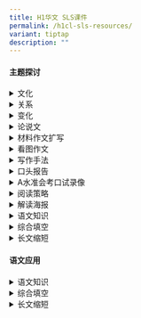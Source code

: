 ```yaml
---
title: H1华文 SLS课件
permalink: /h1cl-sls-resources/
variant: tiptap
description: ""
---
```

<h4><strong>主题探讨</strong></h4>
<div data-type="detailGroup" class="isomer-accordion isomer-accordion-white">
<details class="isomer-details">
<summary>文化</summary>
<div data-type="detailsContent" class="isomer-details-content">
<p></p>
<ul>
<li>
<p><a href="https://vle.learning.moe.edu.sg/moe-library/lesson/view/729f7646-0d91-4913-a611-79d431e4980e/cover" rel="noopener noreferrer nofollow" target="_blank">把握多元文化的优势</a>
</p>
</li>
<li>
<p><a href="https://vle.learning.moe.edu.sg/moe-library/lesson/view/477b87f0-3e51-4c91-87e6-620401f7973a/cover" rel="noopener noreferrer nofollow" target="_blank">生活语料（文化与生活）一：广告</a>
</p>
</li>
<li>
<p><a href="https://vle.learning.moe.edu.sg/moe-library/lesson/view/399838ae-4392-4201-98e3-4c44974e4974/cover" rel="noopener noreferrer nofollow" target="_blank">生活语料（文化与生活）二：启示</a>
</p>
</li>
<li>
<p><a href="https://vle.learning.moe.edu.sg/moe-library/lesson/view/32c88803-fd41-460c-842c-9d8ab0428230/cover" rel="noopener noreferrer nofollow" target="_blank">生活语料（文化与生活）三：邀请函</a>
</p>
</li>
<li>
<p><a href="https://vle.learning.moe.edu.sg/moe-library/lesson/view/b6df1cbe-7d6d-46dd-bff5-89f7f327619d/cover" rel="noopener noreferrer nofollow" target="_blank">生活语料（文化与生活）四：活动报道</a>
</p>
</li>
<li>
<p><a href="https://vle.learning.moe.edu.sg/moe-library/lesson/view/52d256f4-5d70-4262-b5be-5b55d5444a5d/cover" rel="noopener noreferrer nofollow" target="_blank">传统的味道</a>
</p>
</li>
<li>
<p><a href="https://vle.learning.moe.edu.sg/moe-library/lesson/view/622ac749-a9c0-49fe-bb7c-addefcd5b14e/cover" rel="noopener noreferrer nofollow" target="_blank">消失中的传统文化</a>
</p>
<p></p>
</li>
</ul>
</div>
</details>
<details class="isomer-details">
<summary>关系</summary>
<div data-type="detailsContent" class="isomer-details-content">
<p></p>
<ul data-tight="true" class="tight">
<li>
<p><a href="https://vle.learning.moe.edu.sg/moe-library/lesson/view/a1ebdd8b-d67e-4495-a6e3-ad26e53a3d3a/cover" rel="noopener noreferrer nofollow" target="_blank">网络世界的人际关系</a>
</p>
</li>
<li>
<p><a href="https://vle.learning.moe.edu.sg/moe-library/lesson/view/27a51b79-5d1f-4588-9f07-ef08b63d6959/cover" rel="noopener noreferrer nofollow" target="_blank">真心对待宠物</a>
</p>
</li>
</ul>
<p></p>
</div>
</details>
<details class="isomer-details">
<summary>变化</summary>
<div data-type="detailsContent" class="isomer-details-content">
<p></p>
<ul data-tight="true" class="tight">
<li>
<p><a href="https://vle.learning.moe.edu.sg/moe-library/lesson/view/1b435ff0-5fe7-42c2-a841-a5473582cc57/cover" rel="noopener noreferrer nofollow" target="_blank">抓住变化带来的契机</a>
</p>
</li>
<li>
<p><a href="https://vle.learning.moe.edu.sg/moe-library/lesson/view/a6f1325e-96c4-405c-baf4-482a45ec6638/cover" rel="noopener noreferrer nofollow" target="_blank">网络诈骗</a>
</p>
</li>
<li>
<p><a href="https://vle.learning.moe.edu.sg/moe-library/lesson/view/fe00087f-4bb7-4f46-a814-3875b1a0d0bd/cover" rel="noopener noreferrer nofollow" target="_blank">消失中的工作</a>
</p>
</li>
<li>
<p><a href="https://vle.learning.moe.edu.sg/moe-library/lesson/view/a6f1325e-96c4-405c-baf4-482a45ec6638/cover" rel="noopener noreferrer nofollow" target="_blank">专题报道：传统味道能够代代相传吗？（一）</a>
</p>
</li>
</ul>
<p></p>
</div>
</details>
<details class="isomer-details">
<summary>论说文</summary>
<div data-type="detailsContent" class="isomer-details-content">
<p></p>
<ul>
<li>
<p><a href="https://vle.learning.moe.edu.sg/moe-library/lesson/view/e32d1189-2b65-4e9e-9fc6-2f3982236c05/cover" rel="noopener noreferrer nofollow" target="_blank">课件一</a>
</p>
</li>
<li>
<p><a href="https://vle.learning.moe.edu.sg/moe-library/lesson/view/1f6be9ee-3e36-4bcd-b4c2-8699048012c8/cover" rel="noopener noreferrer nofollow" target="_blank">课件二</a>
</p>
<p></p>
</li>
</ul>
</div>
</details>
<details class="isomer-details">
<summary>材料作文扩写</summary>
<div data-type="detailsContent" class="isomer-details-content">
<p></p>
<ul>
<li>
<p><a href="https://vle.learning.moe.edu.sg/moe-library/lesson/view/e9868cbe-54ab-4213-9c81-eaa3eedd79cf/cover" rel="noopener noreferrer nofollow" target="_blank">材料作文扩写（一）（混合式教学）</a>
</p>
</li>
<li>
<p><a href="https://vle.learning.moe.edu.sg/moe-library/lesson/view/5c9697ff-ac63-498b-a753-2478ef41a096/cover" rel="noopener noreferrer nofollow" target="_blank">材料作文扩写（二）（混合式教学）</a>
</p>
<p></p>
</li>
</ul>
</div>
</details>
<details class="isomer-details">
<summary>看图作文</summary>
<div data-type="detailsContent" class="isomer-details-content">
<p></p>
<ul>
<li>
<p><a href="https://vle.learning.moe.edu.sg/moe-library/lesson/view/5296c92b-d093-4f13-9b83-9b2f522706e4/cover" rel="noopener noreferrer nofollow" target="_blank">看图作文</a>
</p>
<p></p>
</li>
</ul>
</div>
</details>
<details class="isomer-details">
<summary>写作手法</summary>
<div data-type="detailsContent" class="isomer-details-content">
<p></p>
<ul>
<li>
<p><a href="https://vle.learning.moe.edu.sg/moe-library/lesson/view/224557b2-a5b5-44e2-948b-696e70202e7f/cover" rel="noopener noreferrer nofollow" target="_blank">细节描写——《雪地上的脚印》（二）</a>
</p>
<p></p>
</li>
</ul>
</div>
</details>
<details class="isomer-details">
<summary>口头报告</summary>
<div data-type="detailsContent" class="isomer-details-content">
<p></p>
<ul>
<li>
<p><a href="https://vle.learning.moe.edu.sg/moe-library/lesson/view/82405408-b47c-4f4b-82d2-e209c8884832/cover" rel="noopener noreferrer nofollow" target="_blank">口语教学</a>
</p>
</li>
<li>
<p><a href="https://vle.learning.moe.edu.sg/moe-library/lesson/view/04a31632-0d94-4c38-8b2f-cc3224841a8c/cover" rel="noopener noreferrer nofollow" target="_blank">新加坡公民的义务</a>
</p>
</li>
<li>
<p><a href="https://vle.learning.moe.edu.sg/moe-library/lesson/view/c391a659-fd02-44df-8e3a-9bc90c6c31dd/cover" rel="noopener noreferrer nofollow" target="_blank">现代人的阅读习惯</a>
</p>
</li>
<li>
<p><a href="https://vle.learning.moe.edu.sg/moe-library/lesson/view/826b333f-85e5-4430-9406-2fdd20d142a9/cover" rel="noopener noreferrer nofollow" target="_blank">亲情</a>
</p>
</li>
<li>
<p><a href="https://vle.learning.moe.edu.https://vle.learning.moe.edu.sg/moe-library/lesson/view/72bb989a-48bc-4743-8317-9eb870df8ee1/cover" rel="noopener noreferrer nofollow" target="_blank">社区服务</a>
</p>
</li>
<li>
<p><a href="https://vle.learning.moe.edu.sg/moe-library/lesson/view/11e710c9-32e1-4503-8986-ad5b59c898ab/cover" rel="noopener noreferrer nofollow" target="_blank">升级再造——环保新理念</a>
</p>
</li>
<li>
<p><a href="https://vle.learning.moe.edu.sg/moe-library/lesson/view/89818b75-58b8-4e0f-908b-0dee38eec720/cover" rel="noopener noreferrer nofollow" target="_blank">携手迈向智慧国</a>
</p>
</li>
<li>
<p><a href="https://vle.learning.moe.edu.sg/moe-library/lesson/view/c0959258-3c5d-449b-a7f1-8a0144f79ec8/cover" rel="noopener noreferrer nofollow" target="_blank">网络安全</a>
</p>
</li>
<li>
<p><a href="https://vle.learning.moe.edu.sg/moe-library/lesson/view/347ab4dd-ce86-414a-8118-a3fddb6ae609/cover" rel="noopener noreferrer nofollow" target="_blank">让新加坡更健康</a>
</p>
</li>
<li>
<p><a href="https://vle.learning.moe.edu.sg/moe-library/lesson/view/0c0aaf8d-6a68-4bd7-b5fb-5014e5a8ea29/cover" rel="noopener noreferrer nofollow" target="_blank">新加坡食物浪费问题</a>
</p>
</li>
<li>
<p><a href="https://vle.learning.moe.edu.sg/moe-library/lesson/view/884aaf2a-db29-41e8-ac5a-f793cb56938a/cover" rel="noopener noreferrer nofollow" target="_blank">平衡学业与休闲生活</a>
</p>
</li>
<li>
<p><a href="https://vle.learning.moe.edu.sg/moe-library/lesson/view/9cd24503-0e88-4023-a795-3a333220ea0a/cover" rel="noopener noreferrer nofollow" target="_blank">独特的新加坡文化</a>
</p>
</li>
<li>
<p><a href="https://vle.learning.moe.edu.sg/moe-library/lesson/view/b979b3a7-b840-497a-9632-d292a98ff454/cover" rel="noopener noreferrer nofollow" target="_blank">新加坡式华语</a>
</p>
<ul data-tight="true" class="tight">
<li>
<p><a href="https://vle.learning.moe.edu.sg/moe-library/lesson/view/416d0626-7796-40ea-ba91-f3b4998ac1c2/cover" rel="noopener noreferrer nofollow" target="_blank">小贩文化</a>
</p>
</li>
</ul>
</li>
<li>
<p><a href="https://vle.learning.moe.edu.sg/moe-library/lesson/view/e90768fc-a002-410b-9e0a-66670d68692e/cover" rel="noopener noreferrer nofollow" target="_blank">新加坡美食天堂</a>
</p>
</li>
<li>
<p><a href="https://vle.learning.moe.edu.sg/moe-library/lesson/view/75b60bae-aa6f-491c-8226-3d580cff52a7/cover" rel="noopener noreferrer nofollow" target="_blank">社区花园，宜居城市</a>
</p>
</li>
<li>
<p><a href="https://vle.learning.moe.edu.sg/moe-library/lesson/view/3f051edc-92e5-4224-b720-5dbc8a1594bb/cover" rel="noopener noreferrer nofollow" target="_blank">创造更好的通勤体验</a>
</p>
</li>
<li>
<p><a href="https://vle.learning.moe.edu.sg/moe-library/lesson/view/0de15b18-9d7b-4fe1-b565-29a7290c6035/cover" rel="noopener noreferrer nofollow" target="_blank">书法奇人（二）</a>
</p>
<p></p>
</li>
</ul>
</div>
</details>
<details class="isomer-details">
<summary>A水准会考口试录像</summary>
<div data-type="detailsContent" class="isomer-details-content">
<p></p><pre><code>* [【2020年】科技与生活](https://vle.learning.moe.edu.sg/moe-library/lesson/view/abe3c19f-3d6b-4eb6-ad2b-429ccb710577/cover)	
* [【2020年】人手短缺](https://vle.learning.moe.edu.sg/moe-library/lesson/view/9739d79f-169b-405f-a56e-3ad2de0098e9/cover)
* [【2020年】学生领袖](https://vle.learning.moe.edu.sg/moe-library/lesson/view/829387c6-6b99-4dfb-b563-abdd307d2505/cover)
* [【2020年】自拍文化](https://vle.learning.moe.edu.sg/moe-library/lesson/view/9c9455dc-7afd-4d7b-9cb1-30d48cc538fd/cover)
* [【2019年】追求爱好](https://vle.learning.moe.edu.sg/moe-library/lesson/view/04d91943-275b-4703-a909-f541287391da/cover)
* [【2019年】舞台表演](https://vle.learning.moe.edu.sg/moe-library/lesson/view/9e84131b-b6dd-4e60-a051-431df3b36f57/cover)
* [【2019年】代沟](https://vle.learning.moe.edu.sg/moe-library/lesson/view/1c3d5e1f-9627-4f5f-9945-76aa207edc15/cover)
* [【2019年】公共条规告示牌](https://vle.learning.moe.edu.sg/moe-library/lesson/view/acd341c8-aeae-40c5-a9d7-0a89d8a9cdec/cover)
* [【2018年】终身学习](https://vle.learning.moe.edu.sg/moe-library/lesson/view/799a557e-8681-4f58-8422-85d14e8e8e8a/cover)
* [【2018年】涂鸦](https://vle.learning.moe.edu.sg/moe-library/lesson/view/6ce5e2ac-ec24-4be4-b6ae-b40a675e3403/cover)
* [【2018年】保持环境清洁](https://vle.learning.moe.edu.sg/moe-library/lesson/view/e9fac245-34b2-4900-b0a6-41f3fad28995/cover)
* [【2018年】骑脚踏车](https://vle.learning.moe.edu.sg/moe-library/lesson/view/2b3c2f8a-f3b0-4bf1-a3c8-23c5174e2607/cover)
&lt;/p&gt;&lt;/div&gt;</code></pre>
</div>
</details>
<details class="isomer-details">
<summary>阅读策略</summary>
<div data-type="detailsContent" class="isomer-details-content">
<p></p>
<ul>
<li>
<p><a href="https://vle.learning.moe.edu.sg/moe-library/lesson/view/4b12c6dd-5099-4820-91b3-83167d48b7aa/cover" rel="noopener noreferrer nofollow" target="_blank">阅读策略REAP：书法奇人（一）</a>
</p>
</li>
<li>
<p><a href="https://vle.learning.moe.edu.sg/moe-library/lesson/view/8f318c2c-c906-4699-ba70-165bbd81f377/page/36968028" rel="noopener noreferrer nofollow" target="_blank">阅读策略REAP：疫情与我们这一代（一）</a>
</p>
</li>
<li>
<p><a href="https://vle.learning.moe.edu.sg/moe-library/lesson/view/0fb3d2d7-c57e-4bbf-9e1b-241cb62e12bd/cover" rel="noopener noreferrer nofollow" target="_blank">阅读策略REAP：疫情与我们这一代（二）</a>
</p>
</li>
<li>
<p><a href="https://vle.learning.moe.edu.sg/moe-library/lesson/view/10c0b6de-9d28-4ef6-98c3-f7ef24a52f5d/cover" rel="noopener noreferrer nofollow" target="_blank">阅读策略REAP：《雪地上的脚印》（一）</a>
</p>
</li>
<li>
<p><a href="https://vle.learning.moe.edu.sg/moe-library/lesson/view/8afd5262-768d-4d16-9733-936d747277ee/cover" rel="noopener noreferrer nofollow" target="_blank">找出文章信息的异同点</a>
</p>
<p></p>
</li>
</ul>
</div>
</details>
<details class="isomer-details">
<summary>解读海报</summary>
<div data-type="detailsContent" class="isomer-details-content">
<p></p>
<ul>
<li>
<p><a href="https://vle.learning.moe.edu.sg/moe-library/lesson/view/3de68c1e-2ef7-4674-a5f7-1d03d3fa1961/cover" rel="noopener noreferrer nofollow" target="_blank">保护环境（一）</a>
</p>
</li>
<li>
<p><a href="https://vle.learning.moe.edu.sg/moe-library/lesson/view/3c18bc93-284b-4ebb-b4c9-a5f17d7e680c/cover" rel="noopener noreferrer nofollow" target="_blank">保护环境（二）</a>
</p>
<p></p>
</li>
</ul>
</div>
</details>
<details class="isomer-details">
<summary>语文知识</summary>
<div data-type="detailsContent" class="isomer-details-content">
<p></p>
<ul>
<li>
<p><a href="https://vle.learning.moe.edu.sg/moe-library/lesson/view/8187ad10-f347-4b00-be74-3e52ebe5d8c8/cover" rel="noopener noreferrer nofollow" target="_blank">比喻</a>
</p>
</li>
<li>
<p><a href="https://vle.learning.moe.edu.sg/moe-library/lesson/view/f09981fd-0441-438e-b9a0-6c3e32a880be/cover" rel="noopener noreferrer nofollow" target="_blank">十二生肖趣味成语</a>
</p>
<p></p>
</li>
</ul>
</div>
</details>
<details class="isomer-details">
<summary>综合填空</summary>
<div data-type="detailsContent" class="isomer-details-content">
<p></p>
<ul>
<li>
<p><a href="https://vle.learning.moe.edu.sg/moe-library/lesson/view/1ec7da7a-40b1-48dd-8b3a-37d3faf7f791/cover" rel="noopener noreferrer nofollow" target="_blank">综合填空的作答技巧</a>
</p>
</li>
<li>
<p><a href="https://vle.learning.moe.edu.sg/moe-library/lesson/view/22acd863-b866-48da-8631-774cca920d04/cover" rel="noopener noreferrer nofollow" target="_blank">综合填空（一）</a>
</p>
</li>
<li>
<p><a href="https://vle.learning.moe.edu.sg/moe-library/lesson/view/19428f87-c63e-4aa9-b278-20d648eb41f4/cover" rel="noopener noreferrer nofollow" target="_blank">综合填空（二）</a>
</p>
</li>
<li>
<p><a href="https://vle.learning.moe.edu.sg/moe-library/lesson/view/7be23e24-84b0-4615-b4e1-a15866fe9459/cover" rel="noopener noreferrer nofollow" target="_blank">综合填空（三）</a>
</p>
</li>
<li>
<p><a href="https://vle.learning.moe.edu.sg/moe-library/lesson/view/ce3cf983-d589-4be2-9be8-7e08d61e71c2/cover" rel="noopener noreferrer nofollow" target="_blank">综合填空（四）</a>
</p>
</li>
<li>
<p><a href="https://vle.learning.moe.edu.sg/moe-library/lesson/view/9e4b5fd1-f97a-4796-9740-ad21eed3ae1a/cover" rel="noopener noreferrer nofollow" target="_blank">综合填空（五）</a>
</p>
</li>
<li>
<p><a href="https://vle.learning.moe.edu.sg/moe-library/lesson/view/4b953356-fc59-4bc9-9a76-86f315ee6019/cover" rel="noopener noreferrer nofollow" target="_blank">综合填空（六）</a>
</p>
</li>
<li>
<p><a href="https://vle.learning.moe.edu.sg/moe-library/lesson/view/3ad8cfed-5661-452e-89d3-7204416a56d3/cover" rel="noopener noreferrer nofollow" target="_blank">综合填空（七）</a>
</p>
<p></p>
</li>
</ul>
</div>
</details>
<details class="isomer-details">
<summary>长文缩短</summary>
<div data-type="detailsContent" class="isomer-details-content">
<p></p>
<ul>
<li>
<p><a href="https://vle.learning.moe.edu.sg/moe-library/lesson/view/e3bb44c5-8665-4460-a30c-b7dcec9c480d/cover" rel="noopener noreferrer nofollow" target="_blank">长文缩短（一）</a>
</p>
</li>
<li>
<p><a href="https://vle.learning.moe.edu.sg/moe-library/lesson/view/16298272-e645-42de-ba91-8a9cbe2a7a27/cover" rel="noopener noreferrer nofollow" target="_blank">长文缩短（二）</a>
</p>
<p></p>
</li>
</ul>
</div>
</details>
</div>
<h4><strong>语文应用</strong></h4>
<div data-type="detailGroup" class="isomer-accordion-group isomer-accordion isomer-accordion-white">
<details class="isomer-details">
<summary>语文知识</summary>
<div data-type="detailsContent" class="isomer-details-content">
<ul>
<li>
<p><a href="https://vle.learning.moe.edu.sg/moe-library/lesson/view/8187ad10-f347-4b00-be74-3e52ebe5d8c8/cover" rel="noopener noreferrer nofollow" target="_blank">比喻</a>
</p>
</li>
<li>
<p><a href="https://vle.learning.moe.edu.sg/moe-library/lesson/view/f09981fd-0441-438e-b9a0-6c3e32a880be/cover" rel="noopener noreferrer nofollow" target="_blank">十二生肖趣味成语</a>
</p>
</li>
</ul>
</div>
</details>
<details class="isomer-details">
<summary>综合填空</summary>
<div data-type="detailsContent" class="isomer-details-content">
<ul>
<li>
<p><a href="https://vle.learning.moe.edu.sg/moe-library/lesson/view/1ec7da7a-40b1-48dd-8b3a-37d3faf7f791/cover" rel="noopener noreferrer nofollow" target="_blank">综合填空的作答技巧</a>
</p>
</li>
<li>
<p><a href="https://vle.learning.moe.edu.sg/moe-library/lesson/view/22acd863-b866-48da-8631-774cca920d04/cover" rel="noopener noreferrer nofollow" target="_blank">综合填空（一）</a>
</p>
</li>
<li>
<p><a href="https://vle.learning.moe.edu.sg/moe-library/lesson/view/19428f87-c63e-4aa9-b278-20d648eb41f4/cover" rel="noopener noreferrer nofollow" target="_blank">综合填空（二）</a>
</p>
</li>
<li>
<p><a href="https://vle.learning.moe.edu.sg/moe-library/lesson/view/7be23e24-84b0-4615-b4e1-a15866fe9459/cover" rel="noopener noreferrer nofollow" target="_blank">综合填空（三）</a>
</p>
</li>
<li>
<p><a href="https://vle.learning.moe.edu.sg/moe-library/lesson/view/ce3cf983-d589-4be2-9be8-7e08d61e71c2/cover" rel="noopener noreferrer nofollow" target="_blank">综合填空（四）</a>
</p>
</li>
<li>
<p><a href="https://vle.learning.moe.edu.sg/moe-library/lesson/view/9e4b5fd1-f97a-4796-9740-ad21eed3ae1a/cover" rel="noopener noreferrer nofollow" target="_blank">综合填空（五）</a>
</p>
</li>
<li>
<p><a href="https://vle.learning.moe.edu.sg/moe-library/lesson/view/4b953356-fc59-4bc9-9a76-86f315ee6019/cover" rel="noopener noreferrer nofollow" target="_blank">综合填空（六）</a>
</p>
</li>
<li>
<p><a href="https://vle.learning.moe.edu.sg/moe-library/lesson/view/3ad8cfed-5661-452e-89d3-7204416a56d3/cover" rel="noopener noreferrer nofollow" target="_blank">综合填空（七）</a>
</p>
</li>
</ul>
</div>
</details>
<details class="isomer-details">
<summary>长文缩短</summary>
<div data-type="detailsContent" class="isomer-details-content">
<ul>
<li>
<p><a href="https://vle.learning.moe.edu.sg/moe-library/lesson/view/e3bb44c5-8665-4460-a30c-b7dcec9c480d/cover" rel="noopener noreferrer nofollow" target="_blank">长文缩短（一）</a>
</p>
</li>
<li>
<p><a href="https://vle.learning.moe.edu.sg/moe-library/lesson/view/16298272-e645-42de-ba91-8a9cbe2a7a27/cover" rel="noopener noreferrer nofollow" target="_blank">长文缩短（二）</a>
</p>
</li>
</ul>
</div>
</details>
</div>
<p></p>
